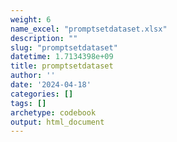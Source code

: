 ```yaml
---
weight: 6
name_excel: "promptsetdataset.xlsx"
description: ""
slug: "promptsetdataset"
datetime: 1.7134398e+09
title: promptsetdataset
author: ''
date: '2024-04-18'
categories: []
tags: []
archetype: codebook
output: html_document
---
```


<div class="tabcontent"></div>
